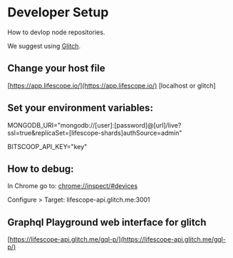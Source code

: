 # Developer Setup

How to devlop node repositories.

We suggest using [Glitch](https://glitch.com).

## Change your host file

[https://app.lifescope.io/](https://app.lifescope.io/)		[localhost or glitch]

## Set your environment variables:
 
MONGODB_URI="mongodb://[user]:[password]@[url]/live?ssl=true&replicaSet=[lifescope-shards]authSource=admin"

BITSCOOP_API_KEY="key"

## How to debug:

In Chrome go to: [chrome://inspect/#devices](chrome://inspect/#devices)

Configure > Target: lifescope-api.glitch.me:3001

## Graphql Playground web interface for glitch

[https://lifescope-api.glitch.me/gql-p/](https://lifescope-api.glitch.me/gql-p/)
<!--stackedit_data:
eyJoaXN0b3J5IjpbMjAwNzI3MTU3N119
-->